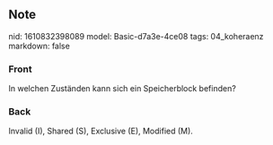 ## Note
nid: 1610832398089
model: Basic-d7a3e-4ce08
tags: 04_koheraenz
markdown: false

### Front
In welchen Zuständen kann sich ein Speicherblock befinden?

### Back
Invalid (I), Shared (S), Exclusive (E), Modified (M).
